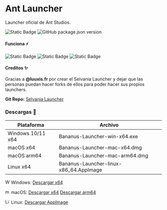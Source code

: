 # Ant Launcher 
Launcher oficial de Ant Studios.

![Static Badge](https://img.shields.io/badge/Working-3A9740?logo=ticktick&logoColor=49E453)
![GitHub package.json version](https://img.shields.io/github/package-json/v/raulgutveg/Bananus-Launcher)

#### Funciona ⚡
![Static Badge](https://img.shields.io/badge/Windows-white?logo=windows&logoColor=0078D4) ![Static Badge](https://img.shields.io/badge/macOS-white?logo=apple&logoColor=000000) ![Static Badge](https://img.shields.io/badge/Linux-white?logo=linux&logoColor=FCC624) 

#### Creditos ✨
Gracias a **@luuxis.fr** por crear el Selvania Launcher y dejar que
las personas puedan hacer forks de ellos para poder hacer sus propios launchers.

**Git Repo:** [Selvania Launcher](https://github.com/luuxis/Selvania-Launcher)


###  Descargas 📂

| Plataforma  | Archivo  |
| ------------ | ------------ |
| Windows 10/11 x64  | Bananus-Launcher-win-x64.exe |
| macOS x64  | Bananus-Launcher-mac-x64.dmg |
| macOS arm64  | Bananus-Launcher-mac-arm64.dmg  |
| Linux x64 | Bananus-Launcher-linux-x86_64.AppImage |


<img src="https://simpleicons.org/icons/windows.svg" alt="Windows Logo" width="15" height="15" style="fill: 0078D4;"> Windows: [Descargar x64](https://github.com/raulgutveg/Bananus-Launcher/releases/download/3.1.0/Bananus-Launcher-win-x64.exe)

<img src="https://simpleicons.org/icons/apple.svg" alt="macOS Logo" width="15" height="15" style="fill: FFFFFF;"> macOS: [Descargar x64](https://github.com/raulgutveg/Bananus-Launcher/releases/download/3.1.0/Bananus-Launcher-mac-x64.dmg) [Descargar arm64](https://github.com/raulgutveg/Bananus-Launcher/releases/download/3.1.0/Bananus-Launcher-mac-arm64.dmg)

<img src="https://simpleicons.org/icons/linux.svg" alt="Linux Logo" width="15" height="15" style="fill: FCC624;"> Linux: [Descargar AppImage](https://github.com/raulgutveg/Bananus-Launcher/releases/download/3.1.0/Bananus-Launcher-linux-x86_64.AppImage)
